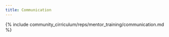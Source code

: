 ```yaml
---
title: Communication
---
```

{% include community_cirriculum/reps/mentor_training/communication.md %}
